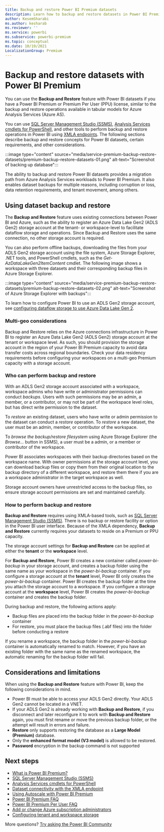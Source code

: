 ```yaml
---
title: Backup and restore Power BI Premium datasets
description: Learn how to backup and restore datasets in Power BI Premium spaces
author: KesemSharabi
ms.author: kesharab
ms.reviewer: ''
ms.service: powerbi
ms.subservice: powerbi-premium
ms.topic: conceptual
ms.date: 10/19/2021
LocalizationGroup: Premium
---
```

# Backup and restore datasets with Power BI Premium

You can use the **Backup and Restore** feature with Power BI datasets if you have a Power BI Premium or Premium Per User (PPU) license, similar to the backup and restore operations available in tabular models for Azure Analysis Services (Azure AS).

You can use [SQL Server Management Studio (SSMS)](/sql/ssms/download-sql-server-management-studio-ssms), [Analysis Services cmdlets for PowerShell](https://www.powershellgallery.com/packages/Az.AnalysisServices), and other tools to perform backup and restore operations in Power BI using [XMLA endpoints](service-premium-connect-tools.md). The following sections describe backup and restore concepts for Power BI datasets, certain requirements, and other considerations.

:::image type="content" source="media/service-premium-backup-restore-datasets/premium-backup-restore-datasets-01.png" alt-text="Screenshot of backing up database":::

The ability to backup and restore Power BI datasets provides a migration path from Azure Analysis Services workloads to Power BI Premium. It also enables dataset backups for multiple reasons, including corruption or loss, data retention requirements, and tenant movement, among others.

## Using dataset backup and restore

The **Backup and Restore** feature uses existing connections between Power BI and Azure, such as the ability to register an Azure Data Lake Gen2 (ADLS Gen2) storage account at the tenant- or workspace-level to facilitate dataflow storage and operations. Since Backup and Restore uses the same connection, no other storage account is required. 

You can also perform offline backups, downloading the files from your ADLS Gen2 storage account using the file system, Azure Storage Explorer, .NET tools, and PowerShell cmdlets, such as the *Get-AzDataLakeGen2ItemContent* cmdlet. The following image shows a workspace with three datasets and their corresponding backup files in Azure Storage Explorer.

:::image type="content" source="media/service-premium-backup-restore-datasets/premium-backup-restore-datasets-02.png" alt-text="Screenshot of Azure Storage Explorer with backups":::

To learn how to configure Power BI to use an ADLS Gen2 storage account, see [configuring dataflow storage to use Azure Data Lake Gen 2](../transform-model/dataflows/dataflows-azure-data-lake-storage-integration.md).

### Multi-geo considerations

Backup and Restore relies on the Azure connections infrastructure in Power BI to register an Azure Data Lake Gen2 (ADLS Gen2) storage account at the tenant or workspace level. As such, you should provision the storage account in the region of your Power BI Premium capacity to avoid data transfer costs across regional boundaries. Check your data residency requirements before configuring your workspaces on a multi-geo Premium capacity with a storage account.

### Who can perform backup and restore

With an ADLS Gen2 storage account associated with a workspace, workspace admins who have write or administrator permissions can conduct *backups*. Users with such permissions may be an admin, a member, or a contributor, or may not be part of the workspace level roles, but has direct write permission to the dataset.  

To *restore* an existing dataset, users who have write or admin permission to the dataset can conduct a *restore* operation. To *restore* a new dataset, the user must be an admin, member, or contributor of the workspace.

To *browse the backup/restore filesystem* using Azure Storage Explorer (the *Browse...* button in SSMS), a user must be a admin, or a member or contributor of the workspace.

Power BI associates workspaces with their backup directories based on the workspace name. With owner permissions at the storage account level, you can download backup files or copy them from their original location to the backup directory of a different workspace, and restore them there if you are a workspace administrator in the target workspace as well. 

Storage account owners have unrestricted access to the backup files, so ensure storage account permissions are set and maintained carefully.

### How to perform backup and restore

**Backup and Restore** requires using XMLA-based tools, such as [SQL Server Management Studio (SSMS)](/sql/ssms/download-sql-server-management-studio-ssms). There is no backup or restore facility or option in the Power BI user interface. Because of the XMLA dependency, **Backup and Restore** currently requires your datasets to reside on a Premium or PPU capacity.

The storage account settings for **Backup and Restore** can be applied at either the **tenant** or the **workspace** level.

For **Backup and Restore**, Power BI creates a new container called *power-bi-backup* in your storage account, and creates a backup folder using the same name as your workspace in the *power-bi-backup* container. If you configure a storage account at the **tenant** level, Power BI only creates the *power-bi-backup* container. Power BI creates the backup folder at the time you attach the storage account to a workspace. If you configure a storage account at the **workspace** level, Power BI creates the *power-bi-backup* container and creates the backup folder.

During backup and restore, the following actions apply:

* Backup files are placed into the backup folder in the *power-bi-backup* container
* For restore, you must place the backup files (.abf files) into the folder before conducting a restore

If you rename a workspace, the backup folder in the *power-bi-backup* container is automatically renamed to match. However, if you have an existing folder with the same name as the renamed workspace, the automatic renaming for the backup folder will fail. 

## Considerations and limitations

When using the **Backup and Restore** feature with Power BI, keep the following considerations in mind.

* Power BI must be able to access your ADLS Gen2 directly. Your ADLS Gen2 cannot be located in a VNET.
* If your ADLS Gen2 is already working with **Backup and Restore**, if you disconnect and later reconfigure it to work with **Backup and Restore** again, you must first rename or move the previous backup folder, or the attempt will result in errors and failure. 
* **Restore** only supports restoring the database as a **Large Model (Premium)** database.
* Only the **enhanced format model (V3 model)** is allowed to be restored.
* **Password** encryption in the backup command is not supported


## Next steps

* [What is Power BI Premium?](service-premium-what-is.md)
* [SQL Server Management Studio (SSMS)](/sql/ssms/download-sql-server-management-studio-ssms)
* [Analysis Services cmdlets for PowerShell](https://www.powershellgallery.com/packages/Az.AnalysisServices)
* [Dataset connectivity with the XMLA endpoint](service-premium-connect-tools.md)
* [Using Autoscale with Power BI Premium](service-premium-auto-scale.md)
* [Power BI Premium FAQ](service-premium-faq.yml)
* [Power BI Premium Per User FAQ](service-premium-per-user-faq.yml)
* [Add or change Azure subscription administrators](/azure/cost-management-billing/manage/add-change-subscription-administrator)
* [Configuring tenant and workspace storage](../transform-model/dataflows/dataflows-azure-data-lake-storage-integration.md)

More questions? [Try asking the Power BI Community](https://community.powerbi.com/)
